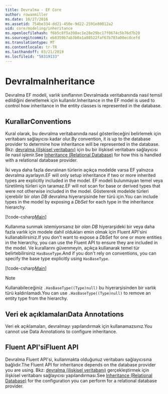 ```yaml
---
title: Devralma - EF Core
author: rowanmiller
ms.date: 10/27/2016
ms.assetid: 754be334-dd21-450e-9d22-2591e80012a2
uid: core/modeling/inheritance
ms.openlocfilehash: f6b5c8f5a398ac1e28e29bc17f0674c5b76d7b20
ms.sourcegitcommit: eb8359b7ab3b0a1a08522faf67b703a00ecdcefd
ms.translationtype: MT
ms.contentlocale: tr-TR
ms.lasthandoff: 03/21/2019
ms.locfileid: "58319133"
---
```

# <a name="inheritance"></a><span data-ttu-id="7d00b-102">Devralma</span><span class="sxs-lookup"><span data-stu-id="7d00b-102">Inheritance</span></span>

<span data-ttu-id="7d00b-103">Devralma EF modeli, varlık sınıflarının Devralmada veritabanında nasıl temsil edildiğini denetlemek için kullanılır.</span><span class="sxs-lookup"><span data-stu-id="7d00b-103">Inheritance in the EF model is used to control how inheritance in the entity classes is represented in the database.</span></span>

## <a name="conventions"></a><span data-ttu-id="7d00b-104">Kurallar</span><span class="sxs-lookup"><span data-stu-id="7d00b-104">Conventions</span></span>

<span data-ttu-id="7d00b-105">Kural olarak, bu devralma veritabanında nasıl gösterileceğini belirlemek için veritabanı sağlayıcısı kadar olur.</span><span class="sxs-lookup"><span data-stu-id="7d00b-105">By convention, it is up to the database provider to determine how inheritance will be represented in the database.</span></span> <span data-ttu-id="7d00b-106">Bkz: [devralma (ilişkisel veritabanı)](relational/inheritance.md) için bu bir ilişkisel veritabanı sağlayıcısı ile nasıl işlenir.</span><span class="sxs-lookup"><span data-stu-id="7d00b-106">See [Inheritance (Relational Database)](relational/inheritance.md) for how this is handled with a relational database provider.</span></span>

<span data-ttu-id="7d00b-107">İki veya daha fazla devralınan türlerin açıkça modelde varsa EF yalnızca devralma ayarlayın.</span><span class="sxs-lookup"><span data-stu-id="7d00b-107">EF will only setup inheritance if two or more inherited types are explicitly included in the model.</span></span> <span data-ttu-id="7d00b-108">EF modeli bulunmayan temel veya türetilmiş türleri için taramaz.</span><span class="sxs-lookup"><span data-stu-id="7d00b-108">EF will not scan for base or derived types that were not otherwise included in the model.</span></span> <span data-ttu-id="7d00b-109">Göstererek modelde türleri içerebilir bir *olan DB<TEntity>*  devralma hiyerarşisinde her türü için.</span><span class="sxs-lookup"><span data-stu-id="7d00b-109">You can include types in the model by exposing a *DbSet<TEntity>* for each type in the inheritance hierarchy.</span></span>

[!code-csharp[Main](../../../samples/core/Modeling/Conventions/Samples/InheritanceDbSets.cs?highlight=3-4&name=Model)]

<span data-ttu-id="7d00b-110">Kullanıma sunmak istemiyorsanız bir *olan DB<TEntity>*  hiyerarşideki bir veya daha fazla varlık için modele dahil oldukları emin olmak için Fluent API'sini kullanabilirsiniz.</span><span class="sxs-lookup"><span data-stu-id="7d00b-110">If you don't want to expose a *DbSet<TEntity>* for one or more entities in the hierarchy, you can use the Fluent API to ensure they are included in the model.</span></span>
<span data-ttu-id="7d00b-111">Ve kurallarını güvenmeyin, açıkça kullanarak temel tür belirtebilirsiniz `HasBaseType`.</span><span class="sxs-lookup"><span data-stu-id="7d00b-111">And if you don't rely on conventions, you can specify the base type explicitly using `HasBaseType`.</span></span>

[!code-csharp[Main](../../../samples/core/Modeling/Conventions/Samples/InheritanceModelBuilder.cs?highlight=7&name=Context)]

> [!NOTE]
> <span data-ttu-id="7d00b-112">Kullanabileceğiniz `.HasBaseType((Type)null)` bu hiyerarşisinden bir varlık türü kaldırılamadı.</span><span class="sxs-lookup"><span data-stu-id="7d00b-112">You can use `.HasBaseType((Type)null)` to remove an entity type from the hierarchy.</span></span>

## <a name="data-annotations"></a><span data-ttu-id="7d00b-113">Veri ek açıklamaları</span><span class="sxs-lookup"><span data-stu-id="7d00b-113">Data Annotations</span></span>

<span data-ttu-id="7d00b-114">Veri ek açıklamaları, devralmayı yapılandırmak için kullanamazsınız.</span><span class="sxs-lookup"><span data-stu-id="7d00b-114">You cannot use Data Annotations to configure inheritance.</span></span>

## <a name="fluent-api"></a><span data-ttu-id="7d00b-115">Fluent API'si</span><span class="sxs-lookup"><span data-stu-id="7d00b-115">Fluent API</span></span>

<span data-ttu-id="7d00b-116">Devralma Fluent API'si, kullanmakta olduğunuz veritabanı sağlayıcısına bağlıdır.</span><span class="sxs-lookup"><span data-stu-id="7d00b-116">The Fluent API for inheritance depends on the database provider you are using.</span></span> <span data-ttu-id="7d00b-117">Bkz: [devralma (ilişkisel veritabanı)](relational/inheritance.md) gerçekleştirmek için ilişkisel veritabanı sağlayıcısı yapılandırması.</span><span class="sxs-lookup"><span data-stu-id="7d00b-117">See [Inheritance (Relational Database)](relational/inheritance.md) for the configuration you can perform for a relational database provider.</span></span>
